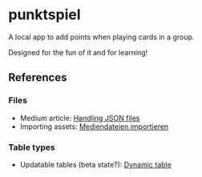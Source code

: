 # punktspiel

A local app to add points when playing cards in a group.

Designed for the fun of it and for learning!

## References

### Files
* Medium article: [Handling JSON files](https://medium.com/@dudhatkirtan/flutter-read-json-file-from-assets-guide-2024-a99f31d9c2a6)
* Importing assets: [Mediendateien importieren](https://www.flutter.de/artikel/flutter-assets-bilder-sound-verwenden)

### Table types
* Updatable tables (beta state?): [Dynamic table](https://pub.dev/packages/dynamic_table)
